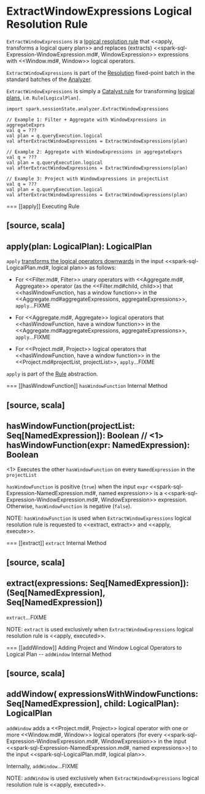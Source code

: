 # ExtractWindowExpressions Logical Resolution Rule

`ExtractWindowExpressions` is a [logical resolution rule](../Analyzer.md#batches) that <<apply, transforms a logical query plan>> and replaces (extracts) <<spark-sql-Expression-WindowExpression.md#, WindowExpression>> expressions with <<Window.md#, Window>> logical operators.

`ExtractWindowExpressions` is part of the [Resolution](../Analyzer.md#Resolution) fixed-point batch in the standard batches of the [Analyzer](../Analyzer.md).

`ExtractWindowExpressions` is simply a [Catalyst rule](../catalyst/Rule.md) for transforming [logical plans](../logical-operators/LogicalPlan.md), i.e. `Rule[LogicalPlan]`.

```text
import spark.sessionState.analyzer.ExtractWindowExpressions

// Example 1: Filter + Aggregate with WindowExpressions in aggregateExprs
val q = ???
val plan = q.queryExecution.logical
val afterExtractWindowExpressions = ExtractWindowExpressions(plan)

// Example 2: Aggregate with WindowExpressions in aggregateExprs
val q = ???
val plan = q.queryExecution.logical
val afterExtractWindowExpressions = ExtractWindowExpressions(plan)

// Example 3: Project with WindowExpressions in projectList
val q = ???
val plan = q.queryExecution.logical
val afterExtractWindowExpressions = ExtractWindowExpressions(plan)
```

=== [[apply]] Executing Rule

[source, scala]
----
apply(plan: LogicalPlan): LogicalPlan
----

`apply` [transforms the logical operators downwards](../catalyst/TreeNode.md#transformDown) in the input <<spark-sql-LogicalPlan.md#, logical plan>> as follows:

* For <<Filter.md#, Filter>> unary operators with <<Aggregate.md#, Aggregate>> operator (as the <<Filter.md#child, child>>) that <<hasWindowFunction, has a window function>> in the <<Aggregate.md#aggregateExpressions, aggregateExpressions>>, `apply`...FIXME

* For <<Aggregate.md#, Aggregate>> logical operators that <<hasWindowFunction, have a window function>> in the <<Aggregate.md#aggregateExpressions, aggregateExpressions>>, `apply`...FIXME

* For <<Project.md#, Project>> logical operators that <<hasWindowFunction, have a window function>> in the <<Project.md#projectList, projectList>>, `apply`...FIXME

`apply` is part of the [Rule](../catalyst/Rule.md#apply) abstraction.

=== [[hasWindowFunction]] `hasWindowFunction` Internal Method

[source, scala]
----
hasWindowFunction(projectList: Seq[NamedExpression]): Boolean // <1>
hasWindowFunction(expr: NamedExpression): Boolean
----
<1> Executes the other `hasWindowFunction` on every `NamedExpression` in the `projectList`

`hasWindowFunction` is positive (`true`) when the input `expr` <<spark-sql-Expression-NamedExpression.md#, named expression>> is a <<spark-sql-Expression-WindowExpression.md#, WindowExpression>> expression. Otherwise, `hasWindowFunction` is negative (`false`).

NOTE: `hasWindowFunction` is used when `ExtractWindowExpressions` logical resolution rule is requested to <<extract, extract>> and <<apply, execute>>.

=== [[extract]] `extract` Internal Method

[source, scala]
----
extract(expressions: Seq[NamedExpression]): (Seq[NamedExpression], Seq[NamedExpression])
----

`extract`...FIXME

NOTE: `extract` is used exclusively when `ExtractWindowExpressions` logical resolution rule is <<apply, executed>>.

=== [[addWindow]] Adding Project and Window Logical Operators to Logical Plan -- `addWindow` Internal Method

[source, scala]
----
addWindow(
  expressionsWithWindowFunctions: Seq[NamedExpression],
  child: LogicalPlan): LogicalPlan
----

`addWindow` adds a <<Project.md#, Project>> logical operator with one or more <<Window.md#, Window>> logical operators (for every <<spark-sql-Expression-WindowExpression.md#, WindowExpression>> in the input <<spark-sql-Expression-NamedExpression.md#, named expressions>>) to the input <<spark-sql-LogicalPlan.md#, logical plan>>.

Internally, `addWindow`...FIXME

NOTE: `addWindow` is used exclusively when `ExtractWindowExpressions` logical resolution rule is <<apply, executed>>.
